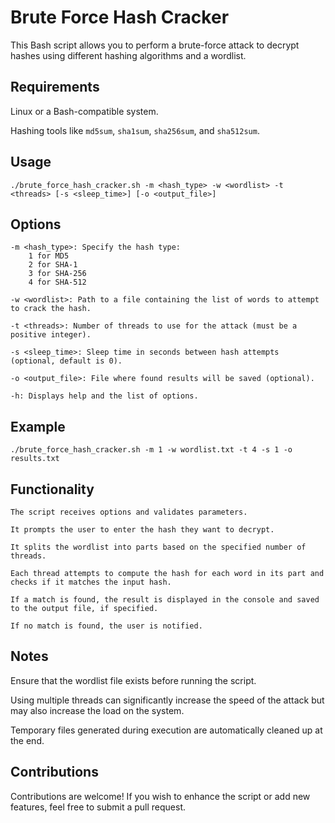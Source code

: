 # Brute Force Hash Cracker

This Bash script allows you to perform a brute-force attack to decrypt hashes using different hashing algorithms and a wordlist.

## Requirements

Linux or a Bash-compatible system.

Hashing tools like `md5sum`, `sha1sum`, `sha256sum`, and `sha512sum`.

## Usage


`./brute_force_hash_cracker.sh -m <hash_type> -w <wordlist> -t <threads> [-s <sleep_time>] [-o <output_file>]`

## Options

    -m <hash_type>: Specify the hash type:
        1 for MD5
        2 for SHA-1
        3 for SHA-256
        4 for SHA-512

    -w <wordlist>: Path to a file containing the list of words to attempt to crack the hash.

    -t <threads>: Number of threads to use for the attack (must be a positive integer).

    -s <sleep_time>: Sleep time in seconds between hash attempts (optional, default is 0).

    -o <output_file>: File where found results will be saved (optional).

    -h: Displays help and the list of options.

## Example


`./brute_force_hash_cracker.sh -m 1 -w wordlist.txt -t 4 -s 1 -o results.txt`

## Functionality

    The script receives options and validates parameters.
    
    It prompts the user to enter the hash they want to decrypt.

    It splits the wordlist into parts based on the specified number of threads.
    
    Each thread attempts to compute the hash for each word in its part and checks if it matches the input hash.
    
    If a match is found, the result is displayed in the console and saved to the output file, if specified.
    
    If no match is found, the user is notified.

## Notes

Ensure that the wordlist file exists before running the script.

Using multiple threads can significantly increase the speed of the attack but may also increase the load on the system.

Temporary files generated during execution are automatically cleaned up at the end.

## Contributions

Contributions are welcome! If you wish to enhance the script or add new features, feel free to submit a pull request.
